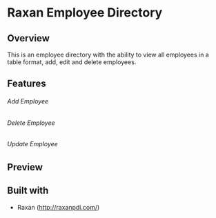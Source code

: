 # Raxan Employee Directory

## Overview
This is an employee directory with the ability to view all employees in a table format, add, edit and delete employees.

## Features
###### Add Employee
###### Delete Employee
###### Update Employee

## Preview


## Built with
* Raxan (http://raxanpdi.com/)

